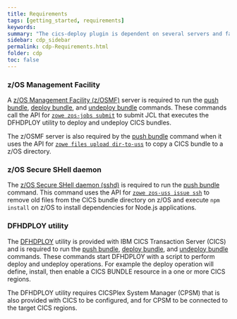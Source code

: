 ```yaml
---
title: Requirements
tags: [getting_started, requirements]
keywords:
summary: "The cics-deploy plugin is dependent on several servers and facilities that need to be set up on z/OS."
sidebar: cdp_sidebar
permalink: cdp-Requirements.html
folder: cdp
toc: false
---
```


### z/OS Management Facility

A [z/OS Management Facility (z/OSMF)](https://www.ibm.com/support/knowledgecenter/en/SSLTBW_2.3.0/com.ibm.zos.v2r3.izua300/IZUHPINFO_PartConfiguring.htm) server is required to run the [push bundle](Commands#command-push-bundle), [deploy bundle](Commands#command-deploy-bundle), and [undeploy bundle](Commands#command-undeploy-bundle) commands. These commands call the API for [`zowe zos-jobs submit`](https://zowe.github.io/docs-site/latest/user-guide/cli-usingcli.html#zos-jobs) to submit JCL that executes the DFHDPLOY utility to deploy and undeploy CICS bundles.

The z/OSMF server is also required by the [push bundle](Commands#command-push-bundle) command when it uses the API for [`zowe files upload dir-to-uss`](https://github.com/zowe/zowe-cli/issues/207) to copy a CICS bundle to a z/OS directory.

### z/OS Secure SHell daemon

The [z/OS Secure SHell daemon (sshd)](https://www.ibm.com/support/knowledgecenter/en/SSLTBW_2.3.0/com.ibm.zos.v2r3.foto100/sshset.htm) is required to run the [push bundle](Commands#command-push-bundle) command. This command uses the API for [`zowe zos-uss issue ssh`](https://github.com/zowe/zowe-cli/pull/308) to remove old files from the CICS bundle directory on z/OS and execute `npm install` on z/OS to install dependencies for Node.js applications.

### DFHDPLOY utility

The [DFHDPLOY](https://www.ibm.com/support/knowledgecenter/SSGMCP_5.5.0/applications/deploying/dfhdploy_overview.html) utility is provided with IBM CICS Transaction Server (CICS) and is required to run the [push bundle](Commands#command-push-bundle), [deploy bundle](Commands#command-deploy-bundle), and [undeploy bundle](Commands#command-undeploy-bundle) commands. These commands start DFHDPLOY with a script to perform deploy and undeploy operations. For example the deploy operation will define, install, then enable a CICS BUNDLE resource in a one or more CICS regions.

The DFHDPLOY utility requires CICSPlex System Manager \(CPSM\) that is also provided with CICS to be configured, and for CPSM to be connected to the target CICS regions.